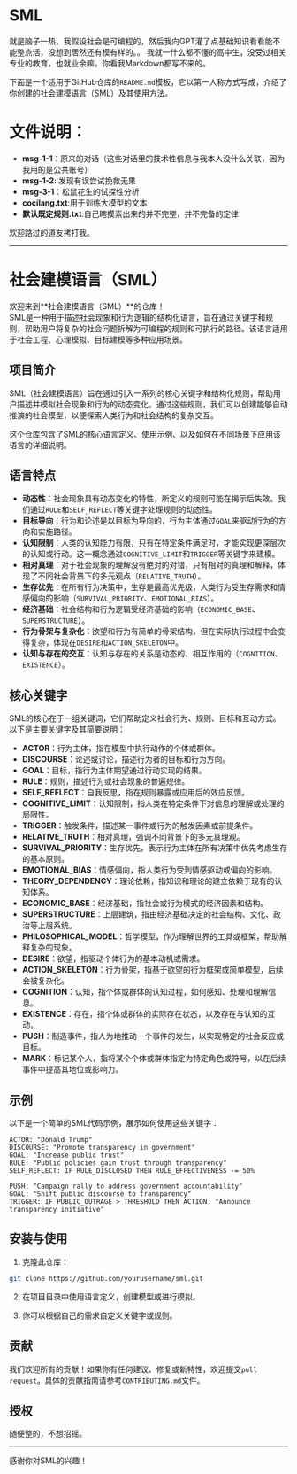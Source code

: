 # SML
就是脑子一热，我假设社会是可编程的，然后我向GPT灌了点基础知识看看能不能整点活，没想到居然还有模有样的。。
我就一什么都不懂的高中生，没受过相关专业的教育，也就业余嘛，你看我Markdown都写不来的。

下面是一个适用于GitHub仓库的`README.md`模板，它以第一人称方式写成，介绍了你创建的社会建模语言（SML）及其使用方法。

# 文件说明：
- **msg-1-1**：原来的对话（这些对话里的技术性信息与我本人没什么关联，因为我用的是公共账号）
- **msg-1-2**: 发现有误尝试挽救无果
- **msg-3-1**：松鼠花生的试探性分析
- **cocilang.txt**:用于训练大模型的文本
- **默认既定规则.txt**:自己瞎摸索出来的并不完整，并不完备的定律

欢迎路过的道友拷打我。

---

# 社会建模语言（SML）

欢迎来到**社会建模语言（SML）**的仓库！  
SML是一种用于描述社会现象和行为逻辑的结构化语言，旨在通过关键字和规则，帮助用户将复杂的社会问题拆解为可编程的规则和可执行的路径。该语言适用于社会工程、心理模拟、目标建模等多种应用场景。

## 项目简介

SML（社会建模语言）旨在通过引入一系列的核心关键字和结构化规则，帮助用户描述并模拟社会现象和行为的动态变化。通过这些规则，我们可以创建能够自动推演的社会模型，以便探索人类行为和社会结构的复杂交互。

这个仓库包含了SML的核心语言定义、使用示例、以及如何在不同场景下应用该语言的详细说明。

## 语言特点

- **动态性**：社会现象具有动态变化的特性，所定义的规则可能在揭示后失效。我们通过`RULE`和`SELF_REFLECT`等关键字处理规则的动态性。
- **目标导向**：行为和论述是以目标为导向的，行为主体通过`GOAL`来驱动行为的方向和实施路径。
- **认知限制**：人类的认知能力有限，只有在特定条件满足时，才能实现更深层次的认知或行动。这一概念通过`COGNITIVE_LIMIT`和`TRIGGER`等关键字来建模。
- **相对真理**：对于社会现象的理解没有绝对的对错，只有相对的真理和解释，体现了不同社会背景下的多元观点（`RELATIVE_TRUTH`）。
- **生存优先**：在所有行为决策中，生存是最高优先级，人类行为受生存需求和情感偏向的影响（`SURVIVAL_PRIORITY`、`EMOTIONAL_BIAS`）。
- **经济基础**：社会结构和行为逻辑受经济基础的影响（`ECONOMIC_BASE`、`SUPERSTRUCTURE`）。
- **行为骨架与复杂化**：欲望和行为有简单的骨架结构，但在实际执行过程中会变得复杂，体现在`DESIRE`和`ACTION_SKELETON`中。
- **认知与存在的交互**：认知与存在的关系是动态的、相互作用的（`COGNITION`、`EXISTENCE`）。

## 核心关键字

SML的核心在于一组关键词，它们帮助定义社会行为、规则、目标和互动方式。以下是主要关键字及其简要说明：

- **ACTOR**：行为主体，指在模型中执行动作的个体或群体。
- **DISCOURSE**：论述或讨论，描述行为者的目标和行为方向。
- **GOAL**：目标，指行为主体期望通过行动实现的结果。
- **RULE**：规则，描述行为或社会现象的普遍规律。
- **SELF_REFLECT**：自我反思，指在规则暴露或应用后的效应反馈。
- **COGNITIVE_LIMIT**：认知限制，指人类在特定条件下对信息的理解或处理的局限性。
- **TRIGGER**：触发条件，描述某一事件或行为的触发因素或前提条件。
- **RELATIVE_TRUTH**：相对真理，强调不同背景下的多元真理观。
- **SURVIVAL_PRIORITY**：生存优先，表示行为主体在所有决策中优先考虑生存的基本原则。
- **EMOTIONAL_BIAS**：情感偏向，指人类行为受到情感驱动或偏向的影响。
- **THEORY_DEPENDENCY**：理论依赖，指知识和理论的建立依赖于现有的认知体系。
- **ECONOMIC_BASE**：经济基础，指社会或行为模式的经济因素和结构。
- **SUPERSTRUCTURE**：上层建筑，指由经济基础决定的社会结构、文化、政治等上层系统。
- **PHILOSOPHICAL_MODEL**：哲学模型，作为理解世界的工具或框架，帮助解释复杂的现象。
- **DESIRE**：欲望，指驱动个体行为的基本动机或需求。
- **ACTION_SKELETON**：行为骨架，指基于欲望的行为框架或简单模型，后续会被复杂化。
- **COGNITION**：认知，指个体或群体的认知过程，如何感知、处理和理解信息。
- **EXISTENCE**：存在，指个体或群体的实际存在状态，以及存在与认知的互动。
- **PUSH**：制造事件，指人为地推动一个事件的发生，以实现特定的社会反应或目标。
- **MARK**：标记某个人，指将某个个体或群体指定为特定角色或符号，以在后续事件中提高其地位或影响力。

## 示例

以下是一个简单的SML代码示例，展示如何使用这些关键字：

```plaintext
ACTOR: "Donald Trump"
DISCOURSE: "Promote transparency in government"
GOAL: "Increase public trust"
RULE: "Public policies gain trust through transparency"
SELF_REFLECT: IF RULE_DISCLOSED THEN RULE_EFFECTIVENESS -= 50%

PUSH: "Campaign rally to address government accountability"
GOAL: "Shift public discourse to transparency"
TRIGGER: IF PUBLIC_OUTRAGE > THRESHOLD THEN ACTION: "Announce transparency initiative"
```

## 安装与使用

1. 克隆此仓库：

```bash
git clone https://github.com/yourusername/sml.git
```

2. 在项目目录中使用语言定义，创建模型或进行模拟。

3. 你可以根据自己的需求自定义关键字或规则。

## 贡献

我们欢迎所有的贡献！如果你有任何建议、修复或新特性，欢迎提交`pull request`。具体的贡献指南请参考`CONTRIBUTING.md`文件。

## 授权

随便整的，不想招摇。

---

感谢你对SML的兴趣！
